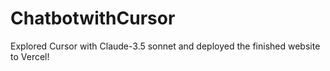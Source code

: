 # ChatbotwithCursor
Explored Cursor with Claude-3.5 sonnet and deployed the finished website to Vercel!
